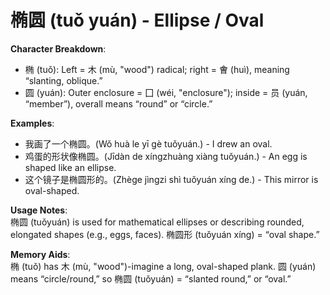 # **椭圆 (tuǒ yuán) - Ellipse / Oval**

**Character Breakdown**:  
- 椭 (tuǒ): Left = 木 (mù, "wood") radical; right = 㑹 (huì), meaning “slanting, oblique.”  
- 圆 (yuán): Outer enclosure = 囗 (wéi, "enclosure"); inside = 员 (yuán, “member”), overall means “round” or “circle.”

**Examples**:  
- 我画了一个椭圆。(Wǒ huà le yī gè tuǒyuán.) - I drew an oval.  
- 鸡蛋的形状像椭圆。(Jīdàn de xíngzhuàng xiàng tuǒyuán.) - An egg is shaped like an ellipse.  
- 这个镜子是椭圆形的。(Zhège jìngzi shì tuǒyuán xíng de.) - This mirror is oval-shaped.

**Usage Notes**:  
椭圆 (tuǒyuán) is used for mathematical ellipses or describing rounded, elongated shapes (e.g., eggs, faces). 椭圆形 (tuǒyuán xíng) = “oval shape.”

**Memory Aids**:  
椭 (tuǒ) has 木 (mù, "wood")-imagine a long, oval-shaped plank. 圆 (yuán) means “circle/round,” so 椭圆 (tuǒyuán) = “slanted round,” or “oval.”